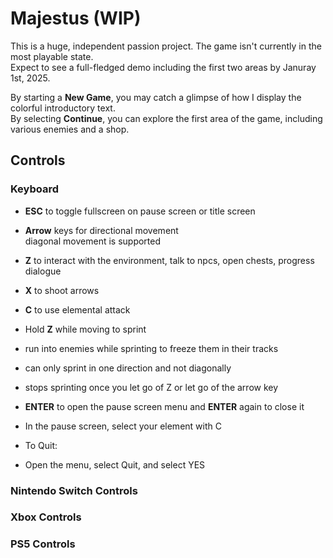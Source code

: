 #  Majestus (WIP)
This is a huge, independent passion project. The game isn't currently in the most playable state.<br>
Expect to see a full-fledged demo including the first two areas by Januray 1st, 2025.<br>

By starting a **New Game**, you may catch a glimpse of how I display the colorful introductory text.<br>
By selecting **Continue**, you can explore the first area of the game, including various enemies and a shop.

## Controls

###  Keyboard
- **ESC** to toggle fullscreen on pause screen or title screen<br>
- **Arrow** keys for directional movement<br>
diagonal movement is supported<br>

- **Z** to interact with the environment, talk to npcs, open chests, progress dialogue<br>

- **X** to shoot arrows<br>

- **C** to use elemental attack<br>

- Hold **Z** while moving to sprint<br>
- run into enemies while sprinting to freeze them in their tracks<br>
- can only sprint in one direction and not diagonally<br>
- stops sprinting once you let go of Z or let go of the arrow key<br>

- **ENTER** to open the pause screen menu and **ENTER** again to close it<br>
- In the pause screen, select your element with C

- To Quit:
- Open the menu, select Quit, and select YES

###  Nintendo Switch Controls
###  Xbox Controls
###  PS5 Controls
